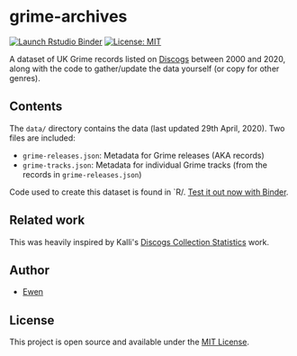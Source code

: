 # grime-archives

<!-- badges: start -->
[![Launch Rstudio Binder](http://mybinder.org/badge_logo.svg)](https://mybinder.org/v2/gh/ewenme/grime-archives/master?urlpath=rstudio)
[![License: MIT](https://img.shields.io/badge/License-MIT-blue.svg)](https://opensource.org/licenses/MIT)
<!-- badges: end -->

A dataset of UK Grime records listed on [Discogs](https://www.discogs.com) between 2000 and 2020, along with the code to gather/update the data yourself (or copy for other genres).

## Contents

The `data/` directory contains the data (last updated 29th April, 2020). Two files are included:

- `grime-releases.json`: Metadata for Grime releases (AKA records)
- `grime-tracks.json`: Metadata for individual Grime tracks (from the records in `grime-releases.json`)

Code used to create this dataset is found in `R/. [Test it out now with Binder](https://mybinder.org/v2/gh/ewenme/grime-archives/master?urlpath=rstudio).

## Related work

This was heavily inspired by Kalli's [Discogs Collection Statistics](https://github.com/Kalli/Discogs-Collection-Statistics) work.

## Author

- [Ewen](https://www.ewen.io)

## License

This project is open source and available under the [MIT License](LICENSE).